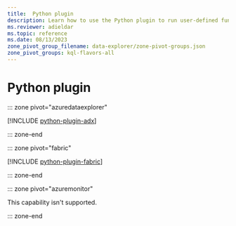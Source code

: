 ```yaml
---
title:  Python plugin
description: Learn how to use the Python plugin to run user-defined functions using a Python script.
ms.reviewer: adieldar
ms.topic: reference
ms.date: 08/13/2023
zone_pivot_group_filename: data-explorer/zone-pivot-groups.json
zone_pivot_groups: kql-flavors-all
---
```

# Python plugin

::: zone pivot="azuredataexplorer"

[!INCLUDE [python-plugin-adx](../../includes/python-plugin-adx.md)]

::: zone-end

::: zone pivot="fabric"

[!INCLUDE [python-plugin-fabric](../../includes/python-plugin-fabric.md)]

::: zone-end

::: zone pivot="azuremonitor"

This capability isn't supported.

::: zone-end